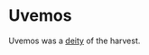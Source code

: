 # Uvemos

<meta property="og:description" content="Uvemos was a deity of the harvest.">

Uvemos was a [deity](../../introduction.md) of the harvest.